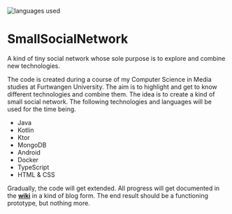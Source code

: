 ![languages used](https://img.shields.io/github/languages/count/AljoshaVieth/SmallSocialNetwork)
# SmallSocialNetwork
A kind of tiny social network whose sole purpose is to explore and combine new technologies.

The code is created during a course of my Computer Science in Media studies at Furtwangen University. The aim is to highlight and get to know different technologies and combine them. The idea is to create a kind of small social network. The following technologies and languages will be used for the time being.

* Java
* Kotlin
* Ktor
* MongoDB
* Android
* Docker
* TypeScript
* HTML & CSS

Gradually, the code will get extended. All progress will get documented in the [**wiki**](../../wiki)
 in a kind of blog form.
The end result should be a functioning prototype, but nothing more.


